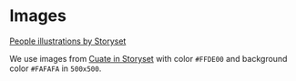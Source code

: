 # Images

<a href="https://storyset.com/people">People illustrations by Storyset</a>

We use images from [Cuate in Storyset](https://storyset.com/cuate) with color `#FFDE00` and background color `#FAFAFA` in `500x500`.